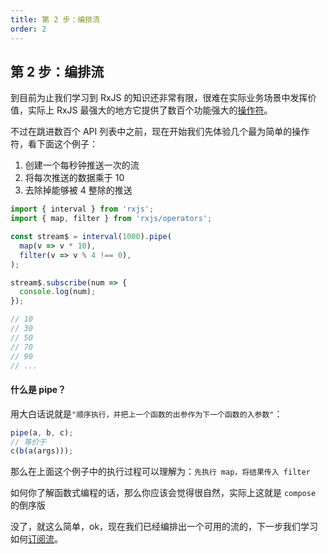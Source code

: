 ```yaml
---
title: 第 2 步：编排流
order: 2
---
```


## 第 2 步：编排流

到目前为止我们学习到 RxJS 的知识还非常有限，很难在实际业务场景中发挥价值，实际上 RxJS 最强大的地方它提供了数百个功能强大的[操作符](/operators/basic/audit)。

不过在跳进数百个 API 列表中之前，现在开始我们先体验几个最为简单的操作符，看下面这个例子：

1. 创建一个每秒钟推送一次的流
2. 将每次推送的数据乘于 10
3. 去除掉能够被 4 整除的推送

```typescript
import { interval } from 'rxjs';
import { map, filter } from 'rxjs/operators';

const stream$ = interval(1000).pipe(
  map(v => v * 10),
  filter(v => v % 4 !== 0),
);

stream$.subscribe(num => {
  console.log(num);
});

// 10
// 30
// 50
// 70
// 90
// ...
```

#### 什么是 pipe？

用大白话说就是`"顺序执行，并把上一个函数的出参作为下一个函数的入参数"`：

```typescript
pipe(a, b, c);
// 等价于
c(b(a(args)));
```

那么在上面这个例子中的执行过程可以理解为：`先执行 map，将结果传入 filter`

<Alert type="info">

如何你了解函数式编程的话，那么你应该会觉得很自然，实际上这就是 `compose` 的倒序版

</Alert>

没了，就这么简单，ok，现在我们已经编排出一个可用的流的，下一步我们学习如何[订阅流](/core/subscription)。
